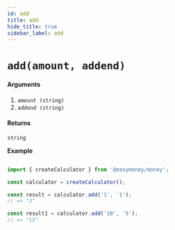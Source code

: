 ```yaml
---
id: add
title: add
hide_title: true
sidebar_label: add
---
```


# `add(amount, addend)`

#### Arguments

1. `amount (string)` 
2. `addend (string)` 

#### Returns

`string`


**Example**

```js

import { createCalculator } from '@easymoney/money';

const calculator = createCalculator();

const result = calculator.add('1', '1');
// => "2"

const result1 = calculator.add('10', '5');
// => "15"

```